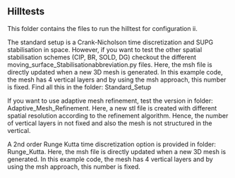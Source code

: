 ## Hilltests

This folder contains the files to run the hilltest for configuration ii. 

The standard setup is a Crank-Nicholson time discretization and SUPG stabilisation in space. 
However, if you want to test the other spatial stabilisation schemes (CIP, BR, SOLD, DG) checkout the different moving_surface_Stabilisationabbreviation.py files.
Here, the msh file is directly updated when a new 3D mesh is generated.
In this example code, the mesh has 4 vertical layers and by using the msh approach, this number is fixed. 
Find all this in the folder: Standard_Setup

If you want to use adaptive mesh refinement, test the version in folder: Adaptive_Mesh_Refinement.
Here, a new stl file is created with different spatial resolution according to the refinement algorithm. 
Hence, the number of vertical layers in not fixed and also the mesh is not structured in the vertical.

A 2nd order Runge Kutta time discretization option is provided in folder: Runge_Kutta.
Here, the msh file is directly updated when a new 3D mesh is generated.
In this example code, the mesh has 4 vertical layers and by using the msh approach, this number is fixed.


